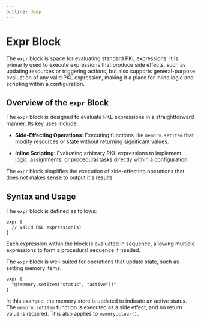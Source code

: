 ```yaml
---
outline: deep
---
```


# Expr Block

The `expr` block is space for evaluating standard PKL expressions. It is primarily used to execute
expressions that produce side effects, such as updating resources or triggering actions, but also supports
general-purpose evaluation of any valid PKL expression, making it a place for inline logic and
scripting within a configuration.

## Overview of the `expr` Block

The `expr` block is designed to evaluate PKL expressions in a straightforward manner. Its key uses include:

- **Side-Effecting Operations**: Executing functions like `memory.setItem` that modify resources or state without
  returning significant values.

- **Inline Scripting**: Evaluating arbitrary PKL expressions to implement logic, assignments, or procedural tasks
  directly within a configuration.

The `expr` block simplifies the execution of side-effecting operations that does not makes sense to output it's results.

## Syntax and Usage

The `expr` block is defined as follows:

```apl
expr {
  // Valid PKL expression(s)
}
```

Each expression within the block is evaluated in sequence, allowing multiple expressions to form a procedural sequence if needed.

The `expr` block is well-suited for operations that update state, such as setting memory items.

```apl
expr {
  "@(memory.setItem("status", "active"))"
}
```

In this example, the memory store is updated to indicate an active status. The `memory.setItem` function is executed as a side effect, and no return value is required. This also applies to `memory.clear()`.
